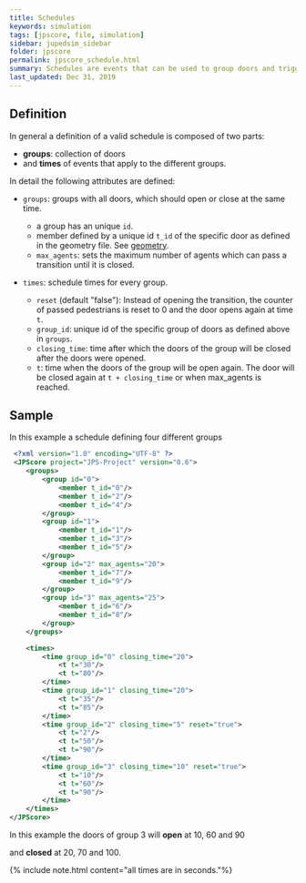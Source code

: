 ```yaml
---
title: Schedules
keywords: simulation
tags: [jpscore, file, simulation]
sidebar: jupedsim_sidebar
folder: jpscore
permalink: jpscore_schedule.html
summary: Schedules are events that can be used to group doors and trigger events groupwise at certain points of time.
last_updated: Dec 31, 2019
---
```


## Definition

In general a definition of a valid schedule is composed of two parts:

- **groups**: collection of doors
- and **times** of events that apply to the different groups.

In detail the following attributes are defined:

-  `groups`: groups with all doors, which should open or close at the same time.
   -  a group has an unique `id`.
   -  member defined by a unique id `t_id`  of the specific door as defined in the geometry file. See [geometry](jpscore_geometry.html).
   - `max_agents`: sets the maximum number of agents which can pass a transition until it is closed.

-  `times`: schedule times for every group.
   - `reset` (default "false"): Instead of opening the transition, the counter of passed pedestrians is reset to 0 and the door opens again at time `t`. 
   -  `group_id`: unique id of the specific group of doors as defined above in `groups`.
   -  `closing_time`: time after which the doors of the group will be closed after the doors were opened.
   -  `t`: time when the doors of the group will be open again. The door will be closed again at `t + closing_time` or when max_agents is reached.

## Sample

In this example a schedule defining four different groups 

```xml
 <?xml version="1.0" encoding="UTF-8" ?>
 <JPScore project="JPS-Project" version="0.6">
    <groups>
        <group id="0">
            <member t_id="0"/>
            <member t_id="2"/>
            <member t_id="4"/>
        </group>
        <group id="1">
            <member t_id="1"/>
            <member t_id="3"/>
            <member t_id="5"/>
        </group>
        <group id="2" max_agents="20">
            <member t_id="7"/>
            <member t_id="9"/>
        </group>
        <group id="3" max_agents="25">
            <member t_id="6"/>
            <member t_id="8"/>
        </group>
    </groups>

    <times>
        <time group_id="0" closing_time="20">
            <t t="30"/>
            <t t="80"/>
        </time>
        <time group_id="1" closing_time="20">
            <t t="35"/>
            <t t="85"/>
        </time>
        <time group_id="2" closing_time="5" reset="true">
            <t t="2"/>
            <t t="50"/>
            <t t="90"/>
        </time>
        <time group_id="3" closing_time="10" reset="true">
            <t t="10"/>
            <t t="60"/>
            <t t="90"/>
        </time>
    </times>
</JPScore>
```

In this example the doors of group 3 will **open** at 10, 60 and 90

and **closed** at 20, 70 and 100.

{% include note.html content="all times are in seconds."%}
